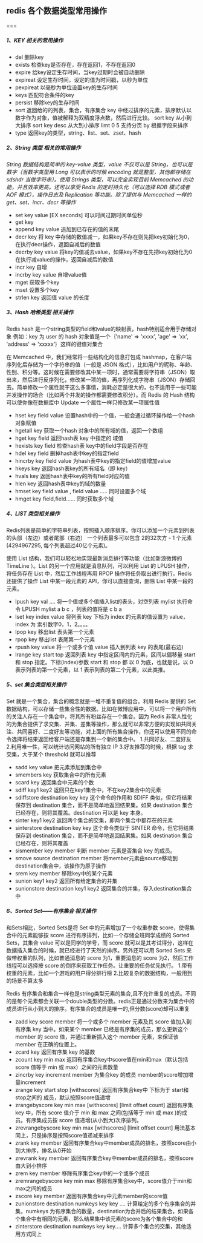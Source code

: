 
## redis 各个数据类型常用操作
 
===

##### 1、KEY 相关的常用操作

* del 删除key
* exists  检查key是否存在，存在返回1，不存在返回0
* expire  给key设定生存时间，当key过期时会被自动删除
* expireat 设定生存时间，设定的值为时间戳，以秒为单位
* pexpireat  以毫秒为单位设置key的生存时间
* keys   匹配符合条件的key
* persist  移除key的生存时间
* sort   返回给的的列表，集合，有序集合 key 中经过排序的元素，排序默认以数字作为对象，值被解释为双精度浮点数，然后进行比较。
  sort key  从小到大排序
  sort key desc 从大到小排序
  limt 0 5 支持分页
  by  根据字段来排序
* type  返回key的类型，string、list、set、zset、hash

##### 2、String 类型 相关的常用操作

_String 数据结构是简单的 key-value 类型，value 不仅可以是 String，也可以是数字（当数字类型用 Long 可以表示的时候            encoding 就是整型，其他都存储在 sdshdr 当做字符串）。使用 Strings 类型，可以完全实现目前 Memcached 的功能，并且效率更高。还可以享受 Redis 的定时持久化（可以选择 RDB 模式或者 AOF 模式），操作日志及 Replication 等功能。除了提供与 Memcached 一样的 get、set、incr、decr 等操作_

* set key value [EX seconds]  可以时间过期时间单位秒
* get key
* append key value  追加到已存在的值的末尾
* decr   key   将 key 中存储的数值减一，如果key不存在则先把key初始化为0，在执行decr操作，返回自减后的数值
* decrby key value  将key的值减去value，如果key不存在先把key初始化为0在执行减value的操作，返回自减后的数值
* incr key  自增
* incrby key  value 自增value值
* mget 获取多个key
* mset 设置多个key
* strlen key  返回值 value 的长度

##### 3、Hash 哈希类型 相关操作
Redis hash 是一个string类型的field和value的映射表，hash特别适合用于存储对象
例如：key 为 user 的 hash 对象值是一个｛'name' => 'xxxx', 'age' => 'xx', 'address' => 'xxxxx'｝这样的键值对集合

在 Memcached 中，我们经常将一些结构化的信息打包成 hashmap，在客户端序列化后存储为一个字符串的值（一般是 JSON 格式），比如用户的昵称、年龄、性别、积分等。这时候在需要修改其中某一项时，通常需要将字符串（JSON）取出来，然后进行反序列化，修改某一项的值，再序列化成字符串（JSON）存储回去。简单修改一个属性就干这么多事情，消耗必定是很大的，也不适用于一些可能并发操作的场合（比如两个并发的操作都需要修改积分）。而 Redis 的 Hash 结构可以使你像在数据库中 Update 一个属性一样只修改某一项属性值

* hset key field value  设置hash中的一个值，一般会通过循环操作给一个hash对象赋值
* hgetall key 获取一个hash 对象中的所有域的值，返回一个数组
* hget key field  返回hash表 key  中指定的 域值
* hexists  key field 检查hash表 key中的field字段是否存在
* hdel key field  删掉hash表中key的指定field
* hincrby  key field value  为hash表中key的指定field的值增加value
* hkeys  key  返回hash表key的所有域名（即 key）
* hvals key 返回hash表中key的所有field对应的值
* hlen  key 返回hash表中key的域的数量
* hmset  key  field value , field value ..... 同时设置多个域
* hmget  key   field,field...... 同时获取多个域

##### 4、LIST 类型相关操作

Redis列表是简单的字符串列表，按照插入顺序排序。你可以添加一个元素到列表的头部（左边）或者尾部（右边）
一个列表最多可以包含 2的32次方 - 1 个元素 (4294967295, 每个列表超过40亿个元素)。

使用 List 结构，我们可以轻松地实现最新消息排行等功能（比如新浪微博的 TimeLine ）。List 的另一个应用就是消息队列，可以利用 List 的 LPUSH 操作，将任务存在 List 中，然后工作线程再用 RPOP 操作将任务取出进行执行。Redis 还提供了操作 List 中某一段元素的 API，你可以直接查询，删除 List 中某一段的元素。

* lpush key val .... 将一个值或多个值插入list的表头，对空列表 mylist 执行命令 LPUSH mylist a b c ，列表的值将是 c b a
* lset  key   index  value  将列表 key 下标为 index 的元素的值设置为 value，index 为 索引数字0，1，2。。。。
* lpop key 移出list 表头第一个元素
* rpop key 移出list 表尾第一个元素
* rpush key value 将一个或多个值 value 插入到列表 key 的表尾(最右边)
* lrange key start top  返回列表 key 中指定区间内的元素，区间以偏移量 start 和 stop 指定。下标(index)参数 start 和 stop 都                                            以 0 为底，也就是说，以 0 表示列表的第一个元素，以 1 表示列表的第二个元素，以此类推。

##### 5、set 集合类型相关操作
Set 就是一个集合，集合的概念就是一堆不重复值的组合。利用 Redis 提供的 Set 数据结构，可以存储一些集合性的数据。比如在微博应用中，可以将一个用户所有的关注人存在一个集合中，将其所有粉丝存在一个集合。因为 Redis 非常人性化的为集合提供了求交集、并集、差集等操作，那么就可以非常方便的实现如共同关注、共同喜好、二度好友等功能，对上面的所有集合操作，你还可以使用不同的命令选择将结果返回给客户端还是存集到一个新的集合中。
1.共同好友、二度好友
2.利用唯一性，可以统计访问网站的所有独立 IP
3.好友推荐的时候，根据 tag 求交集，大于某个 threshold 就可以推荐
* sadd  key value  把元素添加到集合中
* smembers key   获取集合中的所有元素
* scard key  返回集合中元素的个数
* sdiff  key1  key2  返回只在key1集合中，不在key2集合中的元素
* sdiffstore  destination  key  key  这个命令的作用和 SDIFF 类似，但它将结果保存到 destination 集合，而不是简单地返回结果集。如果 destination 集合已经存在，则将其覆盖。destination 可以是 key 本身。
* sinter  key1 key2  返回两个集合的交集，即两个集合中都存在的元素
* sinterstore destination  key  key  这个命令类似于 SINTER 命令，但它将结果保存到 destination 集合，而不是简单地返回结果集。如果 destination 集合已经存在，则将其覆盖
* sismember key member  判断 member 元素是否集合 key 的成员。
* smove source destination member  将member元素由source移动到destination集合中，该操作为原子操作
* srem key member  移除key中的某个元素
* sunion key1  key2  返回所有给定集合的并集
* sunionstore destination key1 key2 返回集合的并集，存入destination集合中



##### 6、Sorted Set——有序集合  相关操作

和Sets相比，Sorted Sets是将 Set 中的元素增加了一个权重参数 score，使得集合中的元素能够按 score 进行有序排列，比如一个存储全班同学成绩的 Sorted Sets，其集合 value 可以是同学的学号，而 score 就可以是其考试得分，这样在数据插入集合的时候，就已经进行了天然的排序。另外还可以用 Sorted Sets 来做带权重的队列，比如普通消息的 score 为1，重要消息的 score 为2，然后工作线程可以选择按 score 的倒序来获取工作任务。让重要的任务优先执行。
1.带有权重的元素，比如一个游戏的用户得分排行榜
2.比较复杂的数据结构，一般用到的场景不算太多

Redis 有序集合和集合一样也是string类型元素的集合,且不允许重复的成员。不同的是每个元素都会关联一个double类型的分数。redis正是通过分数来为集合中的成员进行从小到大的排序。有序集合的成员是唯一的,但分数(score)却可以重复

* zadd key score member  将一个或多个 member 元素及其 score 值加入到有序集 key 当中。如果某个 member 已经是有序集的成员，那么更新这个 member 的 score 值，并通过重新插入这个 member 元素，来保证该 member 在正确的位置上。
* zcard key  返回有序集 key 的基数
* zcount  key  min   max  返回有序集合key中score值在min和max（默认包括 score 值等于 min 或 max）之间的元素数量
* zincrby key  increment member  为集合key 的成员 member的score增加增量increment
* zrange key  start  stop [withscores]  返回有序集合key中 下标为于 start和stop之间的 成员，默认按照score值递增
* zrangebyscore key min max [withscores] [limit offset count]  返回有序集 key 中，所有 score 值介于 min 和 max 之间(包括等于 min 或 max )的成员。有序集成员按 score 值递增(从小到大)次序排列。
* zrevrangebyscore key  min max [withscores] [limit offset count]  用法基本同上，只是排序是按照score值递减来排序
* zrank key member  返回有序集合key中member成员的排名，按照score由小到大排序，排名从0开始
* zrevrank key member  返回有序集合key中member成员的排名，按照score由大到小排序
* zrem key member  移除有序集合key中的一个或多个成员
* zremrangebyscore  key  min  max  移除有序集合key中，score值介于min和 max之间的成员
* zscore key  member 返回有序集合key中元素member的score值
* zunionstore destination numkeys  key key ....  计算给定的多个有序集合的并集，numkeys 为有序集合的数量，destination为合并后的结果集合，如果各个集合中有相同的元素，那么结果集中该元素的score为各个集合中的和
* zinterstore destination numkeys key key....  计算多个集合的交集，其他适用方式同上
     
